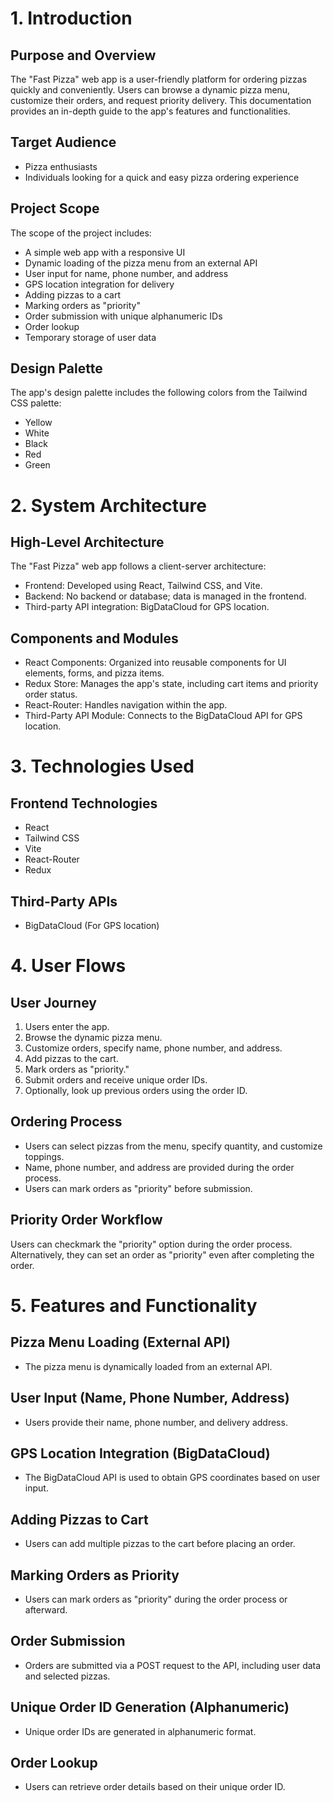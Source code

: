 # 1. Introduction

## Purpose and Overview
The "Fast Pizza" web app is a user-friendly platform for ordering pizzas quickly and conveniently. Users can browse a dynamic pizza menu, customize their orders, and request priority delivery. This documentation provides an in-depth guide to the app's features and functionalities.

## Target Audience
- Pizza enthusiasts
- Individuals looking for a quick and easy pizza ordering experience

## Project Scope
The scope of the project includes:

- A simple web app with a responsive UI
- Dynamic loading of the pizza menu from an external API
- User input for name, phone number, and address
- GPS location integration for delivery
- Adding pizzas to a cart
- Marking orders as "priority"
- Order submission with unique alphanumeric IDs
- Order lookup
- Temporary storage of user data

## Design Palette
The app's design palette includes the following colors from the Tailwind CSS palette:

- Yellow
- White
- Black
- Red
- Green


# 2. System Architecture
## High-Level Architecture
The "Fast Pizza" web app follows a client-server architecture:

- Frontend: Developed using React, Tailwind CSS, and Vite.
- Backend: No backend or database; data is managed in the frontend.
- Third-party API integration: BigDataCloud for GPS location.

## Components and Modules
- React Components: Organized into reusable components for UI elements, forms, and pizza items.
- Redux Store: Manages the app's state, including cart items and priority order status.
- React-Router: Handles navigation within the app.
- Third-Party API Module: Connects to the BigDataCloud API for GPS location.

# 3. Technologies Used
## Frontend Technologies
- React
- Tailwind CSS
- Vite
- React-Router
- Redux

## Third-Party APIs
- BigDataCloud (For GPS location)

# 4. User Flows
## User Journey
1. Users enter the app.
2. Browse the dynamic pizza menu.
3. Customize orders, specify name, phone number, and address.
4. Add pizzas to the cart.
5. Mark orders as "priority."
6. Submit orders and receive unique order IDs.
7. Optionally, look up previous orders using the order ID.

## Ordering Process
- Users can select pizzas from the menu, specify quantity, and customize toppings.
- Name, phone number, and address are provided during the order process.
- Users can mark orders as "priority" before submission.

## Priority Order Workflow
Users can checkmark the "priority" option during the order process.
Alternatively, they can set an order as "priority" even after completing the order.

# 5. Features and Functionality
## Pizza Menu Loading (External API)
- The pizza menu is dynamically loaded from an external API.

## User Input (Name, Phone Number, Address)
- Users provide their name, phone number, and delivery address.

## GPS Location Integration (BigDataCloud)
- The BigDataCloud API is used to obtain GPS coordinates based on user input.

## Adding Pizzas to Cart
- Users can add multiple pizzas to the cart before placing an order.

## Marking Orders as Priority
- Users can mark orders as "priority" during the order process or afterward.

## Order Submission
- Orders are submitted via a POST request to the API, including user data and selected pizzas.

## Unique Order ID Generation (Alphanumeric)
- Unique order IDs are generated in alphanumeric format.

## Order Lookup
- Users can retrieve order details based on their unique order ID.
